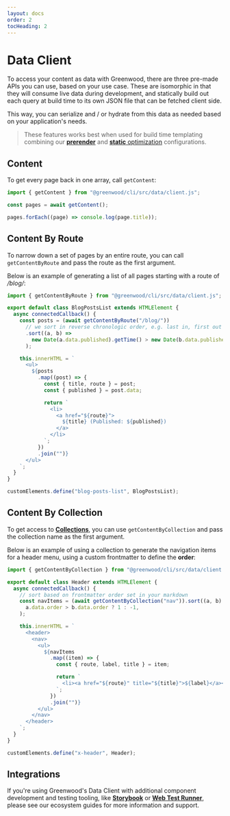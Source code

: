 ```yaml
---
layout: docs
order: 2
tocHeading: 2
---
```


# Data Client

To access your content as data with Greenwood, there are three pre-made APIs you can use, based on your use case. These are isomorphic in that they will consume live data during development, and statically build out each query at build time to its own JSON file that can be fetched client side.

This way, you can serialize and / or hydrate from this data as needed based on your application's needs.

> These features works best when used for build time templating combining our [**prerender**](/docs/reference/configuration/#prerender) and [**static** optimization](/docs/reference/configuration/#optimization) configurations.

## Content

To get every page back in one array, call `getContent`:

<!-- prettier-ignore-start -->

<app-ctc-block variant="snippet">

  ```js
  import { getContent } from "@greenwood/cli/src/data/client.js";

  const pages = await getContent();

  pages.forEach((page) => console.log(page.title));
  ```

</app-ctc-block>

<!-- prettier-ignore-end -->

## Content By Route

To narrow down a set of pages by an entire route, you can call `getContentByRoute` and pass the route as the first argument.

Below is an example of generating a list of all pages starting with a route of _/blog/_:

<!-- prettier-ignore-start -->

<app-ctc-block variant="snippet">

  ```js
  import { getContentByRoute } from "@greenwood/cli/src/data/client.js";

  export default class BlogPostsList extends HTMLElement {
    async connectedCallback() {
      const posts = (await getContentByRoute("/blog/"))
        // we sort in reverse chronologic order, e.g. last in, first out (LIFO)
        .sort((a, b) =>
          new Date(a.data.published).getTime() > new Date(b.data.published).getTime() ? -1 : 1,
        );

      this.innerHTML = `
        <ul>
          ${posts
            .map((post) => {
              const { title, route } = post;
              const { published } = post.data;

              return `
                <li>
                  <a href="${route}">
                    ${title} (Published: ${published})
                  </a>
                </li>
              `;
            })
            .join("")}
        </ul>
      `;
    }
  }

  customElements.define("blog-posts-list", BlogPostsList);
  ```

</app-ctc-block>

<!-- prettier-ignore-end -->

## Content By Collection

To get access to [**Collections**](/docs/content-as-data/collections/), you can use `getContentByCollection` and pass the collection name as the first argument.

Below is an example of using a collection to generate the navigation items for a header menu, using a custom frontmatter to define the **order**:

<!-- prettier-ignore-start -->

<app-ctc-block variant="snippet">

  ```js
  import { getContentByCollection } from "@greenwood/cli/src/data/client.js";

  export default class Header extends HTMLElement {
    async connectedCallback() {
      // sort based on frontmatter order set in your markdown
      const navItems = (await getContentByCollection("nav")).sort((a, b) =>
        a.data.order > b.data.order ? 1 : -1,
      );

      this.innerHTML = `
        <header>
          <nav>
            <ul>
              ${navItems
                .map((item) => {
                  const { route, label, title } = item;

                  return `
                    <li><a href="${route}" title="${title}">${label}</a></li>
                  `;
                })
                .join("")}
            </ul>
          </nav>
        </header>
      `;
    }
  }

  customElements.define("x-header", Header);
  ```

</app-ctc-block>

<!-- prettier-ignore-end -->

## Integrations

If you're using Greenwood's Data Client with additional component development and testing tooling, like [**Storybook**](/guides/ecosystem/storybook/) or [**Web Test Runner**](/guides/ecosystem/web-test-runner/), please see our ecosystem guides for more information and support.
